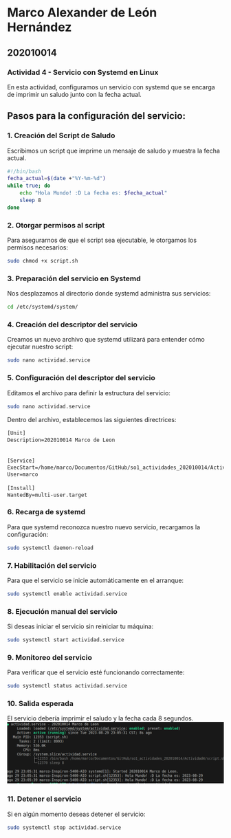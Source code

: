 # Marco Alexander de León Hernández
## 202010014
### Actividad 4 - Servicio con Systemd en Linux

En esta actividad, configuramos un servicio con systemd que se encarga de imprimir un saludo junto con la fecha actual.

## Pasos para la configuración del servicio:

### 1. Creación del Script de Saludo

Escribimos un script que imprime un mensaje de saludo y muestra la fecha actual.

```bash
#!/bin/bash
fecha_actual=$(date +"%Y-%m-%d")
while true; do
    echo "Hola Mundo! :D La fecha es: $fecha_actual"
    sleep 8  
done
 ```

### 2. Otorgar permisos al script

Para asegurarnos de que el script sea ejecutable, le otorgamos los permisos necesarios:

```bash
sudo chmod +x script.sh
```

### 3. Preparación del servicio en Systemd

Nos desplazamos al directorio donde systemd administra sus servicios:

```bash
cd /etc/systemd/system/
```

### 4. Creación del descriptor del servicio

Creamos un nuevo archivo que systemd utilizará para entender cómo ejecutar nuestro script:

```bash
sudo nano actividad.service
```

### 5. Configuración del descriptor del servicio

Editamos el archivo para definir la estructura del servicio:

```bash
sudo nano actividad.service
```

Dentro del archivo, establecemos las siguientes directrices:

```
[Unit]
Description=202010014 Marco de Leon 


[Service]
ExecStart=/home/marco/Documentos/GitHub/so1_actividades_202010014/Actividad4/script.sh
User=marco

[Install]
WantedBy=multi-user.target
```


### 6. Recarga de systemd

Para que systemd reconozca nuestro nuevo servicio, recargamos la configuración:

```bash
sudo systemctl daemon-reload
```

### 7. Habilitación del servicio

Para que el servicio se inicie automáticamente en el arranque:

```bash
sudo systemctl enable actividad.service
```

### 8. Ejecución manual del servicio

Si deseas iniciar el servicio sin reiniciar tu máquina:

```bash
sudo systemctl start actividad.service
```

### 9. Monitoreo del servicio

Para verificar que el servicio esté funcionando correctamente:

```bash
sudo systemctl status actividad.service
```

### 10. Salida esperada

El servicio debería imprimir el saludo y la fecha cada 8 segundos. 
![Captura de Comandos](./imagen/1.png)

### 11. Detener el servicio

Si en algún momento deseas detener el servicio:

```bash
sudo systemctl stop actividad.service
```
